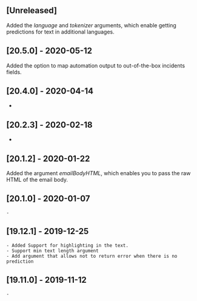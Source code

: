 ## [Unreleased]
Added the *language* and *tokenizer* arguments, which enable getting predictions for text in additional languages.

## [20.5.0] - 2020-05-12
Added the option to map automation output to out-of-the-box incidents fields.

## [20.4.0] - 2020-04-14
-


## [20.2.3] - 2020-02-18
-

## [20.1.2] - 2020-01-22
Added the argument *emailBodyHTML*, which enables you to pass the raw HTML of the email body.

## [20.1.0] - 2020-01-07
    -

## [19.12.1] - 2019-12-25
    - Added Support for highlighting in the text.
    - Support min text length argument
    - Add argument that allows not to return error when there is no prediction


## [19.11.0] - 2019-11-12
    - 
